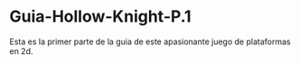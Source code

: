 # Guia-Hollow-Knight-P.1
Esta es la primer parte de la guia de este apasionante juego de plataformas en 2d. 
